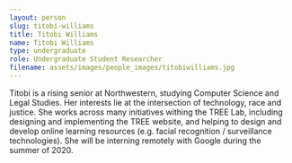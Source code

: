 ```yaml
---
layout: person
slug: titobi-williams
title: Titobi Williams
name: Titobi Williams
type: undergraduate
role: Undergraduate Student Researcher
filename: assets/images/people_images/titobiwilliams.jpg
---
```


Titobi is a rising senior at Northwestern, studying Computer Science and Legal Studies. Her interests lie at the intersection of technology, race and justice. She works across many initiatives withing the TREE Lab, including designing and implementing the TREE website, and helping to design and develop online learning resources (e.g. facial recognition / surveillance technologies). She will be interning remotely with Google during the summer of 2020.
